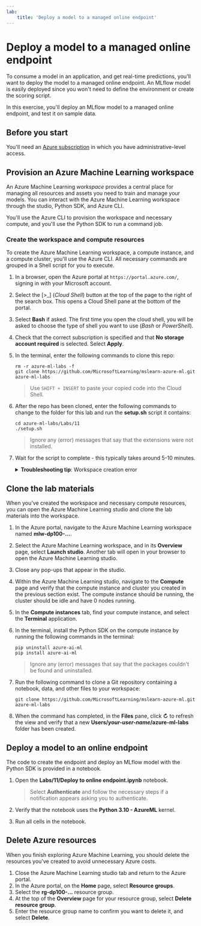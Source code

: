 ```yaml
---
lab:
    title: 'Deploy a model to a managed online endpoint'
---
```


# Deploy a model to a managed online endpoint

To consume a model in an application, and get real-time predictions, you'll want to deploy the model to a managed online endpoint. An MLflow model is easily deployed since you won't need to define the environment or create the scoring script.

In this exercise, you'll deploy an MLflow model to a managed online endpoint, and test it on sample data. 

## Before you start

You'll need an [Azure subscription](https://azure.microsoft.com/free?azure-portal=true) in which you have administrative-level access.

## Provision an Azure Machine Learning workspace

An Azure Machine Learning *workspace* provides a central place for managing all resources and assets you need to train and manage your models. You can interact with the Azure Machine Learning workspace through the studio, Python SDK, and Azure CLI. 

You'll use the Azure CLI to provision the workspace and necessary compute, and you'll use the Python SDK to run a command job.

### Create the workspace and compute resources

To create the Azure Machine Learning workspace, a compute instance, and a compute cluster, you'll use the Azure CLI. All necessary commands are grouped in a Shell script for you to execute.

1. In a browser, open the Azure portal at `https://portal.azure.com/`, signing in with your Microsoft account.
1. Select the \[>_] (*Cloud Shell*) button at the top of the page to the right of the search box. This opens a Cloud Shell pane at the bottom of the portal.
1. Select **Bash** if asked. The first time you open the cloud shell, you will be asked to choose the type of shell you want to use (*Bash* or *PowerShell*).
1. Check that the correct subscription is specified and that **No storage account required** is selected. Select **Apply**.
1. In the terminal, enter the following commands to clone this repo:

    ```azurecli
    rm -r azure-ml-labs -f
    git clone https://github.com/MicrosoftLearning/mslearn-azure-ml.git azure-ml-labs
    ```

    > Use `SHIFT + INSERT` to paste your copied code into the Cloud Shell.

1. After the repo has been cloned, enter the following commands to change to the folder for this lab and run the **setup.sh** script it contains:

    ```azurecli
    cd azure-ml-labs/Labs/11
    ./setup.sh
    ```

    > Ignore any (error) messages that say that the extensions were not installed.

1. Wait for the script to complete - this typically takes around 5-10 minutes.

    <details>
    <summary><b>Troubleshooting tip</b>: Workspace creation error</summary><br>
    <p>If you receive an error when running the setup script through the CLI, you need to provision the resources manually:</p>
    <ol>
        <li>In the Azure portal home page, select <b>+ Create a resource</b>.</li>
        <li>Search for <i>machine learning</i> and then select <b>Azure Machine Learning</b>. Select <b>Create</b>.</li>
        <li>Create a new Azure Machine Learning resource with the following settings:
            <ul>
                <li><b>Subscription</b>: <i>Your Azure subscription</i></li>
                <li><b>Resource group</b>: rg-dp100-labs</li>
                <li><b>Workspace name</b>: mlw-dp100-labs</li>
                <li><b>Region</b>: <i>Select the geographical region closest to you</i></li>
                <li><b>Storage account</b>: <i>Note the default new storage account that will be created for your workspace</i></li>
                <li><b>Key vault</b>: <i>Note the default new key vault that will be created for your workspace</i></li>
                <li><b>Application insights</b>: <i>Note the default new application insights resource that will be created for your workspace</i></li>
                <li><b>Container registry</b>: None (<i>one will be created automatically the first time you deploy a model to a container</i>)</li>
            </ul>
        <li>Select <b>Review + create</b> and wait for the workspace and its associated resources to be created - this typically takes around 5 minutes.</li>
        <li>Select <b>Go to resource</b> and in its <b>Overview</b> page, select <b>Launch studio</b>. Another tab will open in your browser to open the Azure Machine Learning studio.</li>
        <li>Close any pop-ups that appear in the studio.</li>
        <li>Within the Azure Machine Learning studio, navigate to the <b>Compute</b> page and select <b>+ New</b> under the <b>Compute instances</b> tab.</li>
        <li>Give the compute instance a unique name and then select <b>Standard_DS11_v2</b> as the virtual machine size.</li>
        <li>Select <b>Review + create</b> and then select <b>Create</b>.</li>
        <li>Next, select the <b>Compute clusters</b> tab and select <b>+ New</b>.</li>
        <li>Choose the same region as the one where you created your workspace and then select <b>Standard_DS11_v2</b> as the virtual machine size. Select <b>Next</b></li>
        <li>Give the cluster a unique name and then select <b>Create</b>.</li>
    </ol>
    </details>

## Clone the lab materials

When you've created the workspace and necessary compute resources, you can open the Azure Machine Learning studio and clone the lab materials into the workspace. 

1. In the Azure portal, navigate to the Azure Machine Learning workspace named **mlw-dp100-...**.
1. Select the Azure Machine Learning workspace, and in its **Overview** page, select **Launch studio**. Another tab will open in your browser to open the Azure Machine Learning studio.
1. Close any pop-ups that appear in the studio.
1. Within the Azure Machine Learning studio, navigate to the **Compute** page and verify that the compute instance and cluster you created in the previous section exist. The compute instance should be running, the cluster should be idle and have 0 nodes running.
1. In the **Compute instances** tab, find your compute instance, and select the **Terminal** application.
1. In the terminal, install the Python SDK on the compute instance by running the following commands in the terminal:

    ```
    pip uninstall azure-ai-ml
    pip install azure-ai-ml
    ```

    > Ignore any (error) messages that say that the packages couldn't be found and uninstalled.

1. Run the following command to clone a Git repository containing a notebook, data, and other files to your workspace:

    ```
    git clone https://github.com/MicrosoftLearning/mslearn-azure-ml.git azure-ml-labs
    ```

1. When the command has completed, in the **Files** pane, click **&#8635;** to refresh the view and verify that a new **Users/*your-user-name*/azure-ml-labs** folder has been created.

## Deploy a model to an online endpoint

The code to create the endpoint and deploy an MLflow model with the Python SDK is provided in a notebook.

1. Open the **Labs/11/Deploy to online endpoint.ipynb** notebook.

    > Select **Authenticate** and follow the necessary steps if a notification appears asking you to authenticate.

1. Verify that the notebook uses the **Python 3.10 - AzureML** kernel.
1. Run all cells in the notebook.

## Delete Azure resources

When you finish exploring Azure Machine Learning, you should delete the resources you've created to avoid unnecessary Azure costs.

1. Close the Azure Machine Learning studio tab and return to the Azure portal.
1. In the Azure portal, on the **Home** page, select **Resource groups**.
1. Select the **rg-dp100-...** resource group.
1. At the top of the **Overview** page for your resource group, select **Delete resource group**.
1. Enter the resource group name to confirm you want to delete it, and select **Delete**.
